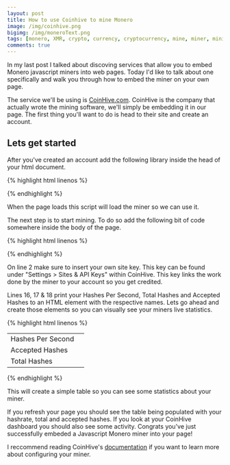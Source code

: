 ```yaml
---
layout: post
title: How to use Coinhive to mine Monero
image: /img/coinhive.png
bigimg: /img/moneroText.png
tags: [monero, XMR, crypto, currency, cryptocurrency, mine, miner, mining, graphics cards, bitcoin]
comments: true
---
```


In my last post I talked about discoving services that allow you to embed Monero javascript miners into web pages.
Today I'd like to talk about one specifically and walk you through how to embed the miner on your own page.

The service we'll be using is <a href="https://coinhive.com">CoinHive.com</a>.
CoinHive is the company that actually wrote the mining software, we'll simply be embedding it in our page.
The first thing you'll want to do is head to their site and create an account.

## Lets get started

After you've created an account add the following library inside the head of your html document.

{% highlight html linenos %}
 <script src="https://coin-hive.com/lib/coinhive.min.js"></script>
{% endhighlight %}

When the page loads this script will load the miner so we can use it.

The next step is to start mining.
To do so add the following bit of code somewhere inside the body of the page.

{% highlight html linenos %}
<script>
var miner = new CoinHive.Anonymous('INSERT YOUR OWN SITE KEY');
miner.start();

// Listen on events
miner.on('found', function() { /* Hash found */ })
miner.on('accepted', function() { /* Hash accepted by the pool */ })

// Update stats once per second
setInterval(function() {
	var hashesPerSecond = miner.getHashesPerSecond();
	var totalHashes = miner.getTotalHashes();
	var acceptedHashes = miner.getAcceptedHashes();

	// Output to HTML elements...
	document.getElementById("hashesPerSecond").innerHTML = hashesPerSecond;
	document.getElementById("totalHashes").innerHTML = totalHashes;
	document.getElementById("acceptedHashes").innerHTML = acceptedHashes;
}, 1000);
</script>
{% endhighlight %}

On line 2 make sure to insert your own site key.
This key can be found under "Settings > Sites & API Keys" within CoinHive. 
This key links the work done by the miner to your account so you get credited.

Lines 16, 17 & 18 print your Hashes Per Second, Total Hashes and Accepted Hashes to an HTML element with the respective names.
Lets go ahead and create those elements so you can visually see your miners live statistics.

{% highlight html linenos %}
<table>
	<tr>
		<td>Hashes Per Second</td>
		<td id="hashesPerSecond"></td>
	</tr>
	<tr>
		<td>Accepted Hashes</td>
		<td id="acceptedHashes"></td>
	</tr>
	<tr>
		<td>Total Hashes</td>
		<td id="totalHashes"></td>
	</tr>
</table>
{% endhighlight %}

This will create a simple table so you can see some statistics about your miner.

If you refresh your page you should see the table being populated with your hashrate, total and accepted hashes. 
If you look at your CoinHive dashboard you should also see some activity.
Congrats you've just successfully embeded a Javascript Monero miner into your page!

I reccommend reading CoinHive's <a href="https://coinhive.com/documentation">documentation</a> if you want to learn more about configuring your miner.
